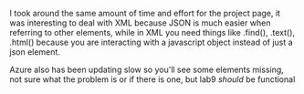 I took around the same amount of time and effort for the project page, it was interesting to deal with XML because JSON is much easier when referring to other elements, while in XML you need things like .find(), .text(), .html() because you are interacting with a javascript object instead of just a json element. 

Azure also has been updating slow so you'll see some elements missing, not sure what the problem is or if there is one, but lab9 *should* be functional